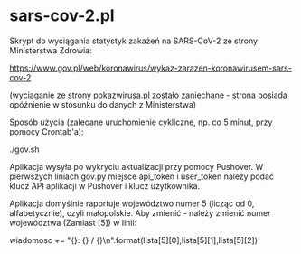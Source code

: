# sars-cov-2.pl
Skrypt do wyciągania statystyk zakażeń na SARS-CoV-2 ze strony Ministerstwa Zdrowia:

https://www.gov.pl/web/koronawirus/wykaz-zarazen-koronawirusem-sars-cov-2

(wyciąganie ze strony pokazwirusa.pl zostało zaniechane - strona posiada opóźnienie w stosunku do danych z Ministerstwa)

Sposób użycia (zalecane uruchomienie cykliczne, np. co 5 minut, przy pomocy Crontab'a):

./gov.sh

Aplikacja wysyła po wykryciu aktualizacji przy pomocy Pushover. W pierwszych liniach gov.py miejsce api_token i user_token należy podać klucz API aplikacji w Pushover i klucz użytkownika.

Aplikacja domyślnie raportuje województwo numer 5 (licząc od 0, alfabetycznie), czyli małopolskie. Aby zmienić - należy zmienić numer województwa (Zamiast [5]) w linii:

wiadomosc += "{}: {} / {}\n".format(lista[5][0],lista[5][1],lista[5][2])

